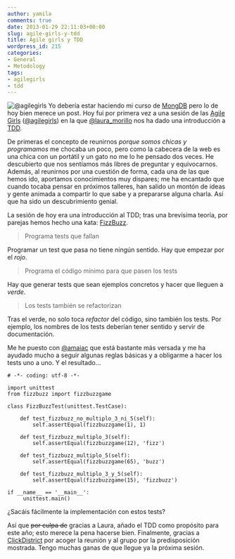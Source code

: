 ```yaml
---
author: yamila
comments: true
date: 2013-01-29 22:11:03+00:00
slug: agile-girls-y-tdd
title: Agile girls y TDD
wordpress_id: 215
categories:
- General
- Metodology
tags:
- agilegirls
- tdd
---
```


![@agilegirls](/images/2013/01/agile-girls.jpg)
Yo debería estar haciendo mi curso de [MongDB](https://education.10gen.com/courses/10gen/M101P/2013_Spring/about) pero lo de hoy bien merece un post. Hoy fui por primera vez a una sesión de las [Agile Girls](http://www.agile-girls.com/) ([@agilegirls](https://twitter.com/agilegirls)) en la que [@laura_morillo](https://twitter.com/laura_morillo) nos ha dado una introducción a [TDD](http://en.wikipedia.org/wiki/Test-driven_development).
<!-- more -->
De primeras el concepto de reunirnos _porque somos chicas y programamos_ me chocaba un poco, pero como la cabecera de la web es una chica con un portátil y un gato no me lo he pensado dos veces. He descubierto que nos sentíamos más libres de preguntar y equivocarnos. Además, al reunirnos por una cuestión de forma, cada una de las que hemos ido, aportamos conocimientos muy dispares; me ha encantado que cuando tocaba pensar en próximos talleres, han salido un montón de ideas y gente animada a compartir lo que sabe y a prepararse alguna charla. Así que ha sido un descubrimiento genial.

La sesión de hoy era una introducción al TDD; tras una brevísima teoría, por parejas hemos hecho una kata: [FizzBuzz](http://en.wikipedia.org/wiki/Fizz_buzz).



> Programa tests que fallan



Programar un test que pasa no tiene ningún sentido. Hay que empezar por el _rojo_.



> Programa el código mínimo para que pasen los tests



Hay que generar tests que sean ejemplos concretos y hacer que lleguen a _verde_.


> Los tests también se refactorizan



Tras el verde, no solo toca _refactor_ del código, sino también los tests. Por ejemplo, los nombres de los tests deberían tener sentido y servir de documentación.

Me he puesto con [@amaiac](https://twitter.com/amaiac) que está bastante más versada y me ha ayudado mucho a seguir algunas reglas básicas y a obligarme a hacer los tests uno a uno. Y el resultado...




    # -*- coding: utf-8 -*-

    import unittest
    from fizzbuzz import fizzbuzzgame

    class FizzBuzzTest(unittest.TestCase):

        def test_fizzbuzz_no_multiplo_3_ni_5(self):
            self.assertEqual(fizzbuzzgame(1), 1)

        def test_fizzbuzz_multiplo_3(self):
            self.assertEqual(fizzbuzzgame(12), 'fizz')

        def test_fizzbuzz_multiplo_5(self):
            self.assertEqual(fizzbuzzgame(65), 'buzz')

        def test_fizzbuzz_multiplo_3_y_5(self):
            self.assertEqual(fizzbuzzgame(15), 'fizzbuzz')

    if __name__ == '__main__':
         unittest.main()




¿Sacáis fácilmente la implementación con estos tests?

Así que <del>por culpa de</del> gracias a Laura, añado el TDD como propósito para este año; esto merece la pena hacerse bien. Finalmente, gracias a [ClickDistrict](http://clickdistrict.es/) por acoger la reunión y al grupo por la predisposición mostrada. Tengo muchas ganas de que llegue ya la próxima sesión.
